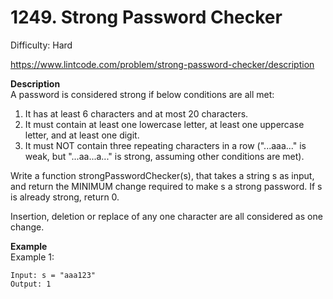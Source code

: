 # 1249. Strong Password Checker

Difficulty: Hard

https://www.lintcode.com/problem/strong-password-checker/description

**Description**  
A password is considered strong if below conditions are all met:

1. It has at least 6 characters and at most 20 characters.
2. It must contain at least one lowercase letter, at least one uppercase letter, and at least one digit.
3. It must NOT contain three repeating characters in a row ("...aaa..." is weak, but "...aa...a..." is strong, assuming other conditions are met).

Write a function strongPasswordChecker(s), that takes a string s as input, and return the MINIMUM change required to make s a strong password. If s is already strong, return 0.

Insertion, deletion or replace of any one character are all considered as one change.

**Example**  
Example 1:
```
Input: s = "aaa123"
Output: 1
```
